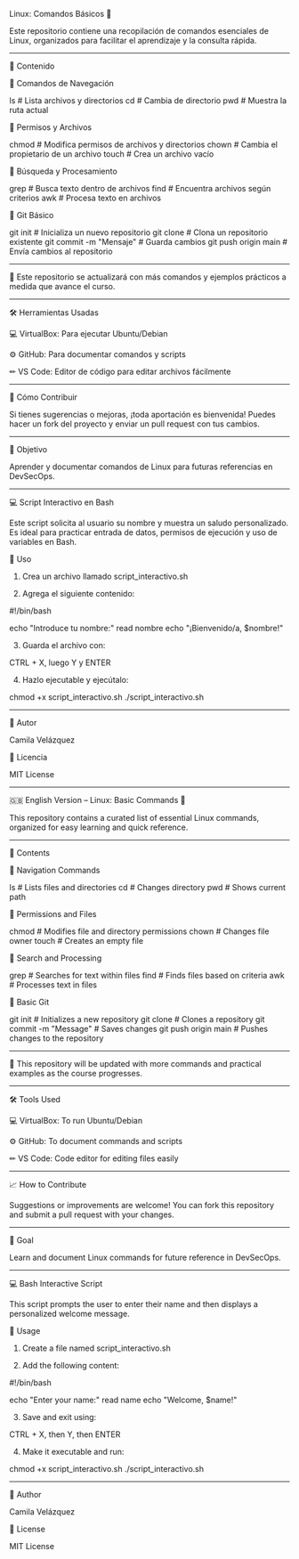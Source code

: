Linux: Comandos Básicos 🚀

Este repositorio contiene una recopilación de comandos esenciales de Linux, organizados para facilitar el aprendizaje y la consulta rápida.


---

📜 Contenido

🔹 Comandos de Navegación

ls        # Lista archivos y directorios
cd        # Cambia de directorio
pwd       # Muestra la ruta actual

🔹 Permisos y Archivos

chmod     # Modifica permisos de archivos y directorios
chown     # Cambia el propietario de un archivo
touch     # Crea un archivo vacío

🔹 Búsqueda y Procesamiento

grep      # Busca texto dentro de archivos
find      # Encuentra archivos según criterios
awk       # Procesa texto en archivos

🔹 Git Básico

git init                 # Inicializa un nuevo repositorio
git clone <url>         # Clona un repositorio existente
git commit -m "Mensaje"  # Guarda cambios
git push origin main    # Envía cambios al repositorio


---

📌 Este repositorio se actualizará con más comandos y ejemplos prácticos a medida que avance el curso.


---

🛠 Herramientas Usadas

💻 VirtualBox: Para ejecutar Ubuntu/Debian

⚙ GitHub: Para documentar comandos y scripts

✏ VS Code: Editor de código para editar archivos fácilmente



---

📝 Cómo Contribuir

Si tienes sugerencias o mejoras, ¡toda aportación es bienvenida! Puedes hacer un fork del proyecto y enviar un pull request con tus cambios.


---

📢 Objetivo

Aprender y documentar comandos de Linux para futuras referencias en DevSecOps.


---

💻 Script Interactivo en Bash

Este script solicita al usuario su nombre y muestra un saludo personalizado. Es ideal para practicar entrada de datos, permisos de ejecución y uso de variables en Bash.

📌 Uso

1. Crea un archivo llamado script_interactivo.sh


2. Agrega el siguiente contenido:



#!/bin/bash

echo "Introduce tu nombre:"
read nombre
echo "¡Bienvenido/a, $nombre!"

3. Guarda el archivo con:



CTRL + X, luego Y y ENTER

4. Hazlo ejecutable y ejecútalo:



chmod +x script_interactivo.sh
./script_interactivo.sh


---

👤 Autor

Camila Velázquez

📄 Licencia

MIT License


---

🇬🇧 English Version – Linux: Basic Commands 🚀

This repository contains a curated list of essential Linux commands, organized for easy learning and quick reference.


---

📜 Contents

🔹 Navigation Commands

ls        # Lists files and directories
cd        # Changes directory
pwd       # Shows current path

🔹 Permissions and Files

chmod     # Modifies file and directory permissions
chown     # Changes file owner
touch     # Creates an empty file

🔹 Search and Processing

grep      # Searches for text within files
find      # Finds files based on criteria
awk       # Processes text in files

🔹 Basic Git

git init                 # Initializes a new repository
git clone <url>         # Clones a repository
git commit -m "Message"  # Saves changes
git push origin main    # Pushes changes to the repository


---

📌 This repository will be updated with more commands and practical examples as the course progresses.


---

🛠 Tools Used

💻 VirtualBox: To run Ubuntu/Debian

⚙ GitHub: To document commands and scripts

✏ VS Code: Code editor for editing files easily



---

📈 How to Contribute

Suggestions or improvements are welcome! You can fork this repository and submit a pull request with your changes.


---

📢 Goal

Learn and document Linux commands for future reference in DevSecOps.


---

💻 Bash Interactive Script

This script prompts the user to enter their name and then displays a personalized welcome message.

📌 Usage

1. Create a file named script_interactivo.sh


2. Add the following content:



#!/bin/bash

echo "Enter your name:"
read name
echo "Welcome, $name!"

3. Save and exit using:



CTRL + X, then Y, then ENTER

4. Make it executable and run:



chmod +x script_interactivo.sh
./script_interactivo.sh


---

👤 Author

Camila Velázquez

📄 License

MIT License

